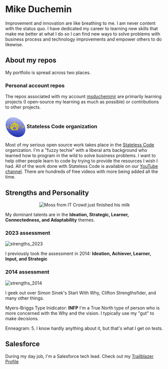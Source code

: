 # Mike Duchemin
Improvement and innovation are like breathing to me. I am never content with the status quo. I have dedicated my career to learning new skills that make me better at what I do so I can find new ways to solve problems with business process and technology improvements and empower others to do likewise.

## About my repos
My portfolio is spread across two places.
### Personal account repos
The repos associated with my account [msducheminjr](https://github.com/msducheminjr) are primarily learning projects (I open-source my learning as much as possible) or contributions to other projects.

### <a href="https://github.com/statelesscode" target="_blank"><img src="https://github.com/statelesscode/statelesscode/blob/main/assets/branding/StatelessCode/stateless_logo.svg" width="64" height="64" align="center" alt="Stateless Code Icon" /></a> Stateless Code organization 
Most of my serious open source work takes place in the [Stateless Code](https://github.com/statelesscode) organization. I'm a "fuzzy techie" with a liberal arts background who learned how to program in the wild to solve business problems. I want to help other people learn to code by trying to provide the resources I wish I had. All of the work done with Stateless Code is available on our [YouTube channel](https://www.youtube.com/statelesscode). There are hundreds of free videos with more being added all the time.

## Strengths and Personality
<p align="center">
<img src="https://media.tenor.com/8m9C3Ik2jtYAAAAC/austinpowers-milk.gif" alt="Moss from IT Crowd just finished his milk" />
</p>

My dominant talents are in the **Ideation, Strategic, Learner, Connectedness, and Adaptability** themes. 

### 2023 assessment

![strengths_2023](https://user-images.githubusercontent.com/10717484/235326012-9460430c-f027-42f4-97d1-a29d60071049.png)

I previously took the assessment in 2014: **Ideation, Achiever, Learner, Input, and Strategic**
### 2014 assessment
![strengths_2014](https://user-images.githubusercontent.com/10717484/235326038-5220e8c3-293b-427f-9220-9dba441cb50a.png)

I geek out over Simon Sinek's Start With Why, Clifton Strengthsfider, and many other things. 

Myers-Briggs Type Inidicator: **INFP** I'm a True North type of person who is more concerned with the Why and the vision. I typically use my "gut" to make decisions.

Enneagram: 5. I know hardly anything about it, but that's what I get on tests. 

## Salesforce
During my day job, I'm a Salesforce tech lead. Check out my [Trailblazer Profile](https://trailblazer.me/id/michaelduchemin) 



